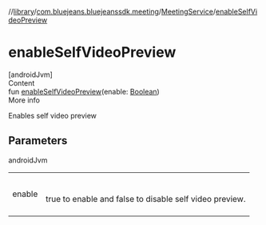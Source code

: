 //[library](../../../index.md)/[com.bluejeans.bluejeanssdk.meeting](../index.md)/[MeetingService](index.md)/[enableSelfVideoPreview](enable-self-video-preview.md)



# enableSelfVideoPreview  
[androidJvm]  
Content  
fun [enableSelfVideoPreview](enable-self-video-preview.md)(enable: [Boolean](https://kotlinlang.org/api/latest/jvm/stdlib/kotlin/-boolean/index.html))  
More info  


Enables self video preview



## Parameters  
  
androidJvm  
  
| | |
|---|---|
| <a name="com.bluejeans.bluejeanssdk.meeting/MeetingService/enableSelfVideoPreview/#kotlin.Boolean/PointingToDeclaration/"></a>enable| <a name="com.bluejeans.bluejeanssdk.meeting/MeetingService/enableSelfVideoPreview/#kotlin.Boolean/PointingToDeclaration/"></a><br><br>true to enable and false to disable self video preview.<br><br>|
  
  




